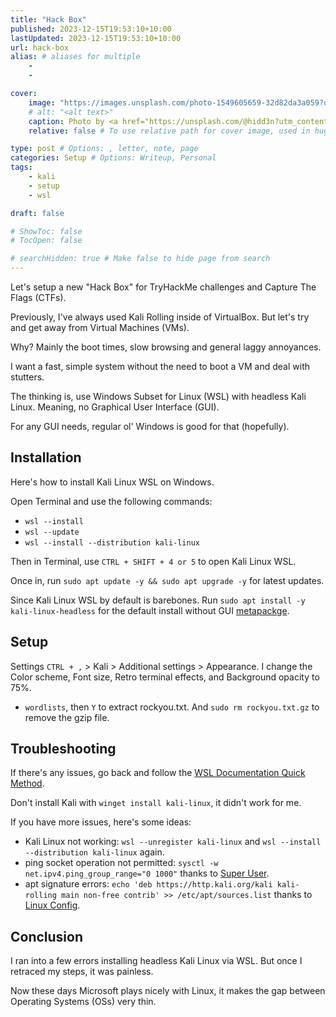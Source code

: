 ```yaml
---
title: "Hack Box"
published: 2023-12-15T19:53:10+10:00
lastUpdated: 2023-12-15T19:53:10+10:00
url: hack-box
alias: # aliases for multiple
    - 
    - 

cover:
    image: "https://images.unsplash.com/photo-1549605659-32d82da3a059?q=80&w=1080&auto=format&fit=crop&ixlib=rb-4.0.3&ixid=M3wxMjA3fDB8MHxwaG90by1wYWdlfHx8fGVufDB8fHx8fA%3D%3D"
    # alt: "<alt text>"
    caption: Photo by <a href="https://unsplash.com/@hidd3n?utm_content=creditCopyText&utm_medium=referral&utm_source=unsplash">Kevin Horvat</a> on <a href="https://unsplash.com/photos/flat-screen-monitor-turned-on-Pyjp2zmxuLk?utm_content=creditCopyText&utm_medium=referral&utm_source=unsplash">Unsplash</a>
    relative: false # To use relative path for cover image, used in hugo Page-bundles 

type: post # Options: , letter, note, page
categories: Setup # Options: Writeup, Personal
tags:
    - kali
    - setup
    - wsl

draft: false

# ShowToc: false
# TocOpen: false

# searchHidden: true # Make false to hide page from search
---
```


Let's setup a new "Hack Box" for TryHackMe challenges and Capture The Flags (CTFs). 

Previously, I've always used Kali Rolling inside of VirtualBox. But let's try and get away from Virtual Machines (VMs).

Why? Mainly the boot times, slow browsing and general laggy annoyances.

I want a fast, simple system without the need to boot a VM and deal with stutters.

The thinking is, use Windows Subset for Linux (WSL) with headless Kali Linux. Meaning, no Graphical User Interface (GUI). 

For any GUI needs, regular ol' Windows is good for that (hopefully).

## Installation

Here's how to install Kali Linux WSL on Windows.

Open Terminal and use the following commands:
- `wsl --install`
- `wsl --update`
- `wsl --install --distribution kali-linux`

Then in Terminal, use `CTRL + SHIFT + 4 or 5` to open Kali Linux WSL.

Once in, run `sudo apt update -y && sudo apt upgrade -y` for latest updates.

Since Kali Linux WSL by default is barebones. Run `sudo apt install -y kali-linux-headless` for the default install without GUI [metapackge](https://www.kali.org/docs/general-use/metapackages/).

## Setup

Settings `CTRL + ,` > Kali > Additional settings > Appearance. I change the Color scheme, Font size, Retro terminal effects, and Background opacity to 75%.

- `wordlists`, then `Y` to extract rockyou.txt. And `sudo rm rockyou.txt.gz` to remove the gzip file.

## Troubleshooting

If there's any issues, go back and follow the [WSL Documentation Quick Method](https://www.kali.org/docs/wsl/wsl-preparations/).

Don't install Kali with `winget install kali-linux`, it didn't work for me.

If you have more issues, here's some ideas:
- Kali Linux not working: `wsl --unregister kali-linux` and `wsl --install --distribution kali-linux` again.
- ping socket operation not permitted: `sysctl -w net.ipv4.ping_group_range="0 1000"` thanks to [Super User](https://superuser.com/questions/288521/problem-with-ping-open-socket-operation-not-permitted).
- apt signature errors: `echo 'deb https://http.kali.org/kali kali-rolling main non-free contrib' >> /etc/apt/sources.list` thanks to [Linux Config](https://linuxconfig.org/kali-linux-failed-to-fetch-inrelease-repository-fix).

## Conclusion

I ran into a few errors installing headless Kali Linux via WSL. But once I retraced my steps, it was painless.

Now these days Microsoft plays nicely with Linux, it makes the gap between Operating Systems (OSs) very thin.